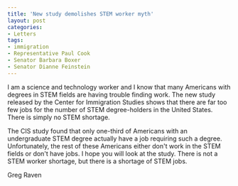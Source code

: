 ```yaml
---
title: 'New study demolishes STEM worker myth'
layout: post
categories:
- Letters
tags:
- immigration
- Representative Paul Cook
- Senator Barbara Boxer
- Senator Dianne Feinstein
---
```


I am a science and technology worker and I know that many Americans with degrees in STEM fields are having trouble finding work. The new study released by the Center for Immigration Studies shows that there are far too few jobs for the number of STEM degree-holders in the United States. There is simply no STEM shortage.

The CIS study found that only one-third of Americans with an undergraduate STEM degree actually have a job requiring such a degree. Unfortunately, the rest of these Americans either don't work in the STEM fields or don't have jobs. I hope you will look at the study. There is not a STEM worker shortage, but there is a shortage of STEM jobs.

Greg Raven